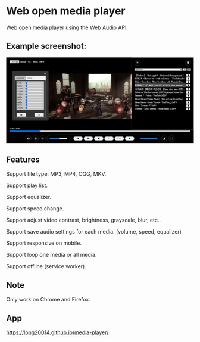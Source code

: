 # Web open media player

Web open media player using the Web Audio API


## Example screenshot:

![Dump](https://github.com/long20014/media-player/blob/master/media-player.png?raw=true)

## Features

Support file type: MP3, MP4, OGG, MKV.

Support play list.

Support equalizer.

Support speed change.

Support adjust video contrast, brightness, grayscale, blur, etc..

Support save audio settings for each media. (volume, speed, equalizer)

Support responsive on mobile.

Support loop one media or all media.

Support offline (service worker).

## Note

Only work on Chrome and Firefox.

## App

https://long20014.github.io/media-player/

